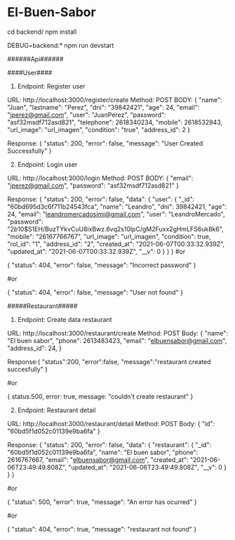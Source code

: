 # El-Buen-Sabor

cd backend/
npm install

DEBUG=backend:* npm run devstart

######Api######

####User####

1) Endpoint: Register user

URL: http://localhost:3000/register/create 
Method: POST
BODY: {
	"name": "Juan",
	"lastname": "Perez",
	"dni": "39842421",
	"age": 24,
	"email": "jperez@gmail.com",
	"user": "JuanPerez",
	"password": "asf32msdf712asd821",
	"telephone": 2618340234,
	"mobile": 2618532943,
	"url_image": "url_imagen",
	"condition": "true",
	"address_id": 2
}

Response: {
    "status": 200,
    "error": false,
    "message": "User Created Successfully"
}


2) Endpoint: Login user

URL: http://localhost:3000/login 
Method: POST
BODY: {
	"email": "jperez@gmail.com",
	"password": "asf32msdf712asd821"
}

Response: 
{
    "status": 200,
    "error": false,
    "data": {
        "user": {
            "_id": "60bd695d3c6f711b24543fca",
            "name": "Leandro",
            "dni": 39842421,
            "age": 24,
            "email": "leandromercadosimi@gmail.com",
            "user": "LeandroMercado",
            "password": "$2b$10$S1EH/BuzTYkvCuU8ixBwz.6vq2s10lpC/gM2Fuxx2gHmLFS6uk8k6",
            "mobile": "26167766767",
            "url_image": "url_imagen",
            "condition": true,
            "rol_id": "1",
            "address_id": "2",
            "created_at": "2021-06-07T00:33:32.939Z",
            "updated_at": "2021-06-07T00:33:32.939Z",
            "__v": 0
        }
    }
}
 #or 

{
    "status": 404,
    "error": false,
    "message": "Incorrect password"
}


 #or

{
    "status": 404,
    "error": false,
    "message": "User not found"
}

#####Restaurant#####

1) Endpoint: Create data restaurant

URL: http://localhost:3000/restaurant/create
Method: POST
Body: {
    "name": "El buen sabor",
    "phone": 2613483423,
    "email": "elbuensabor@gmail.com",
    "address_id": 24,
}

Response:{
	"status":200,
	"error":false,
	"message":"restaurant created succesfully"
}

#or 

{
    status:500,
    error: true,
    message: "couldn't create restaurant"
}


2) Endpoint: Restaurant detail

URL: http://localhost:3000/restaurant/detail
Method: POST
Body: 
{
    "id": "60bd5f1d052c01139e9ba6fa"
}

Response:
{
    "status": 200,
    "error": false,
    "data": {
        "restaurant": {
            "_id": "60bd5f1d052c01139e9ba6fa",
            "name": "El buen sabor",
            "phone": 2616767667,
            "email": "elbuensabor@gmail.com",
            "created_at": "2021-06-06T23:49:49.808Z",
            "updated_at": "2021-06-06T23:49:49.808Z",
            "__v": 0
        }
    }
}

 #or

{
    "status": 500,
    "error": true,
    "message": "An error has ocurred"
}

 #or

{
    "status": 404,
    "error": true,
    "message": "restaurant not found"
}